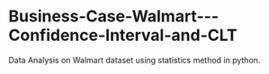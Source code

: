 # Business-Case-Walmart---Confidence-Interval-and-CLT
Data Analysis on Walmart dataset using statistics method in python.
